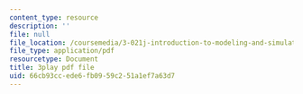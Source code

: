 ```yaml
---
content_type: resource
description: ''
file: null
file_location: /coursemedia/3-021j-introduction-to-modeling-and-simulation-spring-2012/66cb93ccede6fb0959c251a1ef7a63d7_U5zt5u-C_uY.pdf
file_type: application/pdf
resourcetype: Document
title: 3play pdf file
uid: 66cb93cc-ede6-fb09-59c2-51a1ef7a63d7
---
```

